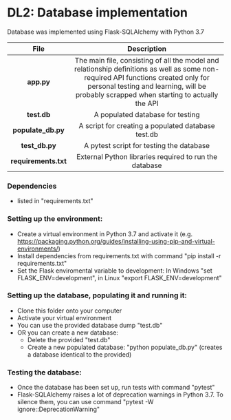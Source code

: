# DL2: Database implementation

Database was implemented using Flask-SQLAlchemy with Python 3.7

| File | Description |
|:------: |:--------------:|
|**app.py** | The main file, consisting of all the model and relationship definitions as well as some non-required API functions created only for personal testing and learning, will be probably scrapped when starting to actually the API |
|**test.db** | A populated database for testing
|**populate_db.py** | A script for creating a populated database test.db
|**test_db.py** | A pytest script for testing the database
|**requirements.txt** | External Python libraries required to run the database

### Dependencies 

* listed in "requirements.txt"

### Setting up the environment:

* Create a virtual environment in Python 3.7 and activate it (e.g. https://packaging.python.org/guides/installing-using-pip-and-virtual-environments/)
* Install dependencies from requirements.txt with command "pip install -r requirements.txt"
* Set the Flask enviromental variable to development: In Windows "set FLASK_ENV=development", in Linux "export FLASK_ENV=development"

### Setting up the database, populating it and running it:

* Clone this folder onto your computer
* Activate your virtual environment
* You can use the provided database dump "test.db"
* OR you can create a new database:
    * Delete the provided "test.db"
    * Create a new populated database: "python populate_db.py" (creates a database identical to the provided)
    
### Testing the database:

* Once the database has been set up, run tests with command "pytest"
* Flask-SQLAlchemy raises a lot of deprecation warnings in Python 3.7. To silence them, you can use command "pytest -W ignore::DeprecationWarning"

